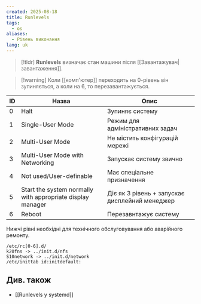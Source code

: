 ```yaml
---
created: 2025-08-18
title: Runlevels
tags:
  - os
aliases:
  - Рівень виконання
lang: uk
---
```

> [!tldr]
> **Runlevels** визначає стан машини після [[Завантажувач|завантаження]].

> [!warning] Коли [[комп'ютер]] переходить на $0$-рівень він зупиняється, а коли на $6$, то перезавантажується.

| ID  | Назва                                                      | Опис                                           |
| --- | ---------------------------------------------------------- | ---------------------------------------------- |
| 0   | Halt                                                       | Зупиняє систему                                |
| 1   | Single-User Mode                                           | Режим для адміністративних задач               |
| 2   | Multi-User Mode                                            | Не містить конфігурацій мережі                 |
| 3   | Multi-User Mode with Networking                            | Запускає систему звично                        |
| 4   | Not used/User-definable                                    | Має спеціальне призначення                     |
| 5   | Start the system normally with appropriate display manager | Діє як 3 рівень + запускає дисплейний менеджер |
| 6   | Reboot                                                     | Перезавнтажує систему                          |
Нижчі рівні необхідні для технічного обслуговування або аварійного ремонту.

```
/etc/rc[0-6].d/
k20fns -> ../init.d/nfs
S10network -> ../init.d/network
/etc/inittab id:initdefault:
```

## Див. також

- [[Runlevels у systemd]]